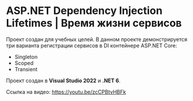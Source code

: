 # ASP.NET Dependency Injection Lifetimes | Время жизни сервисов #

Проект создан для учебных целей. В данном проекте демонстрируется три варианта регистрации сервисов в DI контейнере ASP.NET Core:

- Singleton
- Scoped
- Transient

Проект создан в <strong>Visual Studio 2022</strong> и <strong>.NET 6</strong>.

Ссылка на видео: https://youtu.be/zcCPBtvHBFk